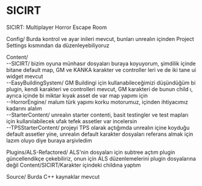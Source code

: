 # SICIRT
SICIRT: Multiplayer Horror Escape Room


Config/ Burda kontrol ve ayar inileri mevcut, bunları unrealın içinden Project Settings kısmından da düzenleyebiliyoruz

Content/  
 --SICIRT/ bizim oyuna münhasır dosyaları buraya koyuyorum, şimdilik içinde bitane default map, GM ve KANKA karakter ve controller leri ve de iki tane ui widget mevcut  
 --EasyBuildingSystem/ GM Buildingi için kullanabileceğimizi düşündüğüm bi plugin, kendi karakteri ve controlleri mevcut, GM karakteri de bunun child ı, ayrıca içinde bi miktar kıyak asset de var map yapımı için  
  --HorrorEngine/ malum türk yapımı korku motorumuz, içinden ihtiyacımız kadarını alalım  
  --StarterContent/ unrealın starter contenti, basit testingler ve test mapları için kullanılabilecek ufak tefek assetler var incelersin  
  --TPSStarterContent/ projeyi TPS olarak açtığımda unrealın içine koyduğu default assetler yine, unrealın default karakter dosyaları referans almak için lazım oluyo diye buraya arşivledim  
  
Plugins/ALS-Refactored/ ALS'nin dosyaları için subtree açtım plugin güncellendikçe çekebiliriz, onun için ALS düzenlemelerini plugin dosyalarına değil Content/SICIRT/Karakter içindeki childına yaptım  

Source/ Burda C++ kaynaklar mevcut
